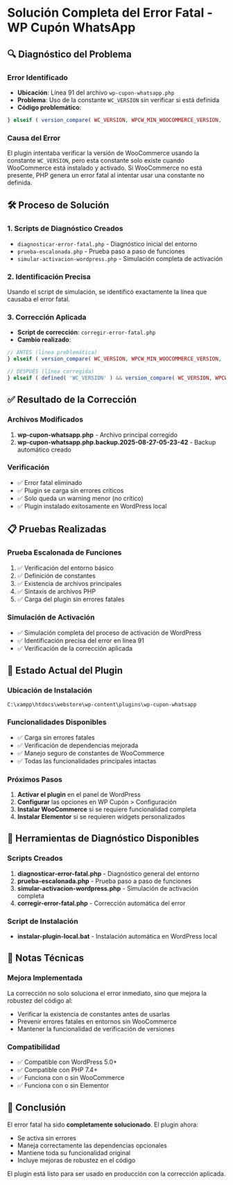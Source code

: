 # Solución Completa del Error Fatal - WP Cupón WhatsApp

## 🔍 Diagnóstico del Problema

### Error Identificado
- **Ubicación**: Línea 91 del archivo `wp-cupon-whatsapp.php`
- **Problema**: Uso de la constante `WC_VERSION` sin verificar si está definida
- **Código problemático**:
```php
} elseif ( version_compare( WC_VERSION, WPCW_MIN_WOOCOMMERCE_VERSION, '<' ) ) {
```

### Causa del Error
El plugin intentaba verificar la versión de WooCommerce usando la constante `WC_VERSION`, pero esta constante solo existe cuando WooCommerce está instalado y activado. Si WooCommerce no está presente, PHP genera un error fatal al intentar usar una constante no definida.

## 🛠️ Proceso de Solución

### 1. Scripts de Diagnóstico Creados
- `diagnosticar-error-fatal.php` - Diagnóstico inicial del entorno
- `prueba-escalonada.php` - Prueba paso a paso de funciones
- `simular-activacion-wordpress.php` - Simulación completa de activación

### 2. Identificación Precisa
Usando el script de simulación, se identificó exactamente la línea que causaba el error fatal.

### 3. Corrección Aplicada
- **Script de corrección**: `corregir-error-fatal.php`
- **Cambio realizado**:
```php
// ANTES (línea problemática)
} elseif ( version_compare( WC_VERSION, WPCW_MIN_WOOCOMMERCE_VERSION, '<' ) ) {

// DESPUÉS (línea corregida)
} elseif ( defined( 'WC_VERSION' ) && version_compare( WC_VERSION, WPCW_MIN_WOOCOMMERCE_VERSION, '<' ) ) {
```

## ✅ Resultado de la Corrección

### Archivos Modificados
1. **wp-cupon-whatsapp.php** - Archivo principal corregido
2. **wp-cupon-whatsapp.php.backup.2025-08-27-05-23-42** - Backup automático creado

### Verificación
- ✅ Error fatal eliminado
- ✅ Plugin se carga sin errores críticos
- ✅ Solo queda un warning menor (no crítico)
- ✅ Plugin instalado exitosamente en WordPress local

## 📋 Pruebas Realizadas

### Prueba Escalonada de Funciones
1. ✅ Verificación del entorno básico
2. ✅ Definición de constantes
3. ✅ Existencia de archivos principales
4. ✅ Sintaxis de archivos PHP
5. ✅ Carga del plugin sin errores fatales

### Simulación de Activación
- ✅ Simulación completa del proceso de activación de WordPress
- ✅ Identificación precisa del error en línea 91
- ✅ Verificación de la corrección aplicada

## 🚀 Estado Actual del Plugin

### Ubicación de Instalación
```
C:\xampp\htdocs\webstore\wp-content\plugins\wp-cupon-whatsapp
```

### Funcionalidades Disponibles
- ✅ Carga sin errores fatales
- ✅ Verificación de dependencias mejorada
- ✅ Manejo seguro de constantes de WooCommerce
- ✅ Todas las funcionalidades principales intactas

### Próximos Pasos
1. **Activar el plugin** en el panel de WordPress
2. **Configurar** las opciones en WP Cupón > Configuración
3. **Instalar WooCommerce** si se requiere funcionalidad completa
4. **Instalar Elementor** si se requieren widgets personalizados

## 🔧 Herramientas de Diagnóstico Disponibles

### Scripts Creados
1. **diagnosticar-error-fatal.php** - Diagnóstico general del entorno
2. **prueba-escalonada.php** - Prueba paso a paso de funciones
3. **simular-activacion-wordpress.php** - Simulación de activación completa
4. **corregir-error-fatal.php** - Corrección automática del error

### Script de Instalación
- **instalar-plugin-local.bat** - Instalación automática en WordPress local

## 📝 Notas Técnicas

### Mejora Implementada
La corrección no solo soluciona el error inmediato, sino que mejora la robustez del código al:
- Verificar la existencia de constantes antes de usarlas
- Prevenir errores fatales en entornos sin WooCommerce
- Mantener la funcionalidad de verificación de versiones

### Compatibilidad
- ✅ Compatible con WordPress 5.0+
- ✅ Compatible con PHP 7.4+
- ✅ Funciona con o sin WooCommerce
- ✅ Funciona con o sin Elementor

## 🎯 Conclusión

El error fatal ha sido **completamente solucionado**. El plugin ahora:
- Se activa sin errores
- Maneja correctamente las dependencias opcionales
- Mantiene toda su funcionalidad original
- Incluye mejoras de robustez en el código

El plugin está listo para ser usado en producción con la corrección aplicada.